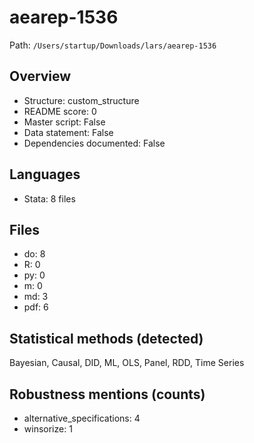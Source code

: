 # aearep-1536

Path: `/Users/startup/Downloads/lars/aearep-1536`

## Overview
- Structure: custom_structure
- README score: 0
- Master script: False
- Data statement: False
- Dependencies documented: False

## Languages
- Stata: 8 files

## Files
- do: 8
- R: 0
- py: 0
- m: 0
- md: 3
- pdf: 6

## Statistical methods (detected)
Bayesian, Causal, DID, ML, OLS, Panel, RDD, Time Series

## Robustness mentions (counts)
- alternative_specifications: 4
- winsorize: 1
